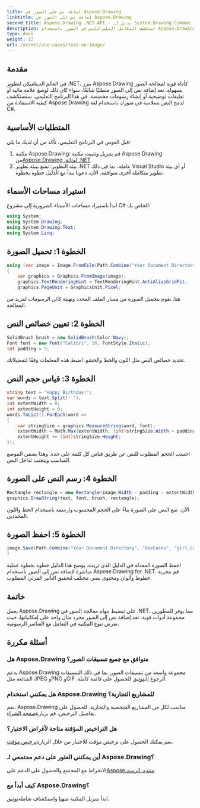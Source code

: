 ```yaml
---
title: إضافة نص على الصور في Aspose.Drawing
linktitle: إضافة نص على الصور في Aspose.Drawing
second_title: Aspose.Drawing .NET API - بديل لـ System.Drawing.Common
description: استكشف التكامل السلس للنص في الصور باستخدام Aspose.Drawing for .NET. اتبع دليلنا خطوة بخطوة لمعالجة الصور بسهولة. التحميل الان!
type: docs
weight: 12
url: /ar/net/use-cases/text-on-image/
---
```

## مقدمة
في العالم الديناميكي لتطوير .NET، يبرز Aspose.Drawing كأداة قوية لمعالجة الصور بسهولة. تعد إضافة نص إلى الصور متطلبًا شائعًا، سواء كان ذلك لوضع علامة مائية أو تعليقات توضيحية أو إنشاء رسومات مخصصة. في هذا البرنامج التعليمي، سنستكشف كيفية الاستفادة من Aspose.Drawing لدمج النص بسلاسة في صورك باستخدام لغة C#.
## المتطلبات الأساسية
قبل الغوص في البرنامج التعليمي، تأكد من أن لديك ما يلي:
1.  مكتبة Aspose.Drawing: قم بتنزيل وتثبيت مكتبة Aspose.Drawing من[Aspose.Drawing لوثائق .NET](https://reference.aspose.com/drawing/net/).
2. بيئة التطوير: تمتع ببيئة تطوير .NET عاملة، بما في ذلك Visual Studio أو أي بيئة تطوير متكاملة أخرى متوافقة.
الآن، دعونا نبدأ مع الدليل خطوة بخطوة.
## استيراد مساحات الأسماء
ابدأ باستيراد مساحات الأسماء الضرورية إلى مشروع C# الخاص بك:
```csharp
using System;
using System.Drawing;
using System.Drawing.Text;
using System.Linq;
```
## الخطوة 1: تحميل الصورة
```csharp
using (var image = Image.FromFile(Path.Combine("Your Document Directory", "UseCases", "girl.jpg")))
{
    var graphics = Graphics.FromImage(image);
    graphics.TextRenderingHint = TextRenderingHint.AntiAliasGridFit;
    graphics.PageUnit = GraphicsUnit.Pixel;
```
هنا، نقوم بتحميل الصورة من مسار الملف المحدد وتهيئة كائن الرسومات لمزيد من المعالجة.
## الخطوة 2: تعيين خصائص النص
```csharp
SolidBrush brush = new SolidBrush(Color.Navy);
Font font = new Font("Calibri", 20, FontStyle.Italic);
int padding = 5;
```
تحديد خصائص النص مثل اللون والخط والحشو. اضبط هذه المعلمات وفقًا لتفضيلاتك.
## الخطوة 3: قياس حجم النص
```csharp
string text = "Happy Birthday!";
var words = text.Split(' ');
int extentWidth = 0;
int extentHeight = 0;
words.ToList().ForEach(word =>
{
    var stringSize = graphics.MeasureString(word, font);
    extentWidth = Math.Max(extentWidth, (int)stringSize.Width + padding);
    extentHeight += (int)stringSize.Height;
});
```
احسب الحجم المطلوب للنص عن طريق قياس كل كلمة على حدة. وهذا يضمن الموضع المناسب ويتجنب تداخل النص.
## الخطوة 4: رسم النص على الصورة
```csharp
Rectangle rectangle = new Rectangle(image.Width - padding - extentWidth, image.Height - padding - extentHeight, extentWidth, extentHeight);
graphics.DrawString(text, font, brush, rectangle);
```
الآن، ضع النص على الصورة بناءً على الحجم المحسوب وارسمه باستخدام الخط واللون المحددين.
## الخطوة 5: احفظ الصورة
```csharp
image.Save(Path.Combine("Your Document Directory", "UseCases", "girl_card_out.jpg"));
}
```
احفظ الصورة المعدلة في الدليل الذي تريده.
يوضح هذا الدليل خطوة بخطوة عملية مباشرة لإضافة نص إلى الصور باستخدام Aspose.Drawing for .NET. قم بتجربة خطوط وألوان ومحتوى نصي مختلف لتحقيق التأثير المرئي المطلوب.
## خاتمة
يعمل Aspose.Drawing على تبسيط مهام معالجة الصور في .NET، مما يوفر للمطورين مجموعة أدوات قوية. تعد إضافة نص إلى الصور مجرد مثال واحد على إمكانياتها، حيث تعرض تنوع المكتبة في التعامل مع العناصر الرسومية.
## أسئلة مكررة
### هل Aspose.Drawing متوافق مع جميع تنسيقات الصور؟
 يدعم Aspose.Drawing مجموعة واسعة من تنسيقات الصور، بما في ذلك التنسيقات الشائعة مثل JPEG وPNG وGIF. الرجوع إلى[توثيق](https://reference.aspose.com/drawing/net/) للحصول على قائمة كاملة.
### هل يمكنني استخدام Aspose.Drawing للمشاريع التجارية؟
نعم، Aspose.Drawing مناسب لكل من المشاريع الشخصية والتجارية. للحصول على تفاصيل الترخيص، قم بزيارة[صفحة الشراء](https://purchase.aspose.com/buy).
### هل التراخيص المؤقتة متاحة لأغراض الاختبار؟
 نعم يمكنك الحصول على ترخيص مؤقت للاختبار من خلال الزيارة[ترخيص مؤقت](https://purchase.aspose.com/temporary-license/).
### أين يمكنني العثور على دعم مجتمعي لـ Aspose.Drawing؟
 الانخراط مع المجتمع والحصول على الدعم على[Aspose.منتدى الرسم](https://forum.aspose.com/c/diagram/17).
### كيف أبدأ مع Aspose.Drawing؟
 ابدأ بتنزيل المكتبة من[هنا](https://releases.aspose.com/drawing/net/) واستكشاف شاملة[توثيق](https://reference.aspose.com/drawing/net/).
